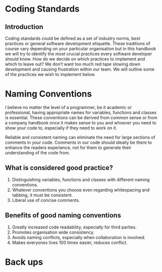 # Coding Standards

## Introduction

 Coding standards could be defined as a set of industry norms, best practices or general software development etiquette. These traditions of course vary depending on your particular organisation but in this handbook we will try to identify the most crucial practices every software developer should know. How do we decide on which practices to implement and which to leave out? We don’t want too much red tape slowing down development and causing frustration within our team. We will outline some of the practices we wish to implement below.


# Naming Conventions

I believe no matter the level of a programmer, be it academic or professional, having appropriate names for variables, functions and classes is essential. These conventions can be derived from common sense or from a company handbook once it makes sense to you and whoever you need to show your code to, especially if they need to work on it.

Reliable and consistent naming can eliminate the need for large sections of comments in your code. Comments in our code should ideally be there to enhance the readers experience, not for them to generate their understanding of the code from.


## What is considered good practice?

1. Distinguishing variables, functions and classes with different naming conventions.
2. Whatever conventions you choose even regarding whitespacing and tabbing, it must be consistent.
3. Liberal use of concise comments.

## Benefits of good naming conventions

1. Greatly increased code readability, especially for third parties.
2. Promotes organisation wide consistency.
3. Avoids naming conflicts, especially when collaboration is involved.
4. Makes everyones lives 100 times easier, reduces conflict. 

# Back ups

